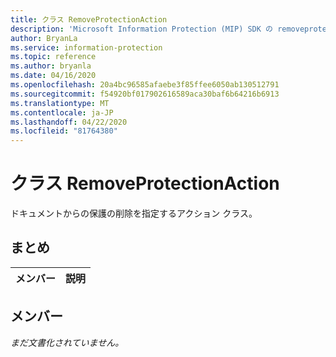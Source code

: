 ```yaml
---
title: クラス RemoveProtectionAction
description: 'Microsoft Information Protection (MIP) SDK の removeprotectionaction:: undefined クラスを文書にします。'
author: BryanLa
ms.service: information-protection
ms.topic: reference
ms.author: bryanla
ms.date: 04/16/2020
ms.openlocfilehash: 20a4bc96585afaebe3f85ffee6050ab130512791
ms.sourcegitcommit: f54920bf017902616589aca30baf6b64216b6913
ms.translationtype: MT
ms.contentlocale: ja-JP
ms.lasthandoff: 04/22/2020
ms.locfileid: "81764380"
---
```

# <a name="class-removeprotectionaction"></a>クラス RemoveProtectionAction 
ドキュメントからの保護の削除を指定するアクション クラス。
  
## <a name="summary"></a>まとめ
 メンバー                        | 説明                                
--------------------------------|---------------------------------------------
  
## <a name="members"></a>メンバー
_まだ文書化されていません。_
